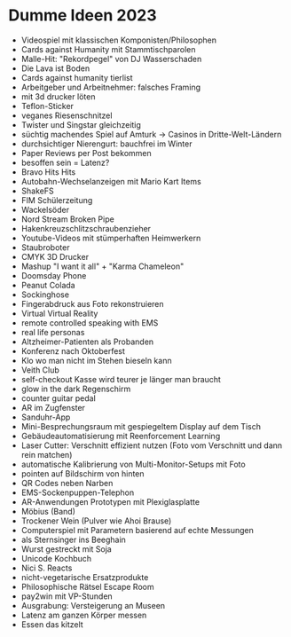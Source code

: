 # Dumme Ideen 2023

 * Videospiel mit klassischen Komponisten/Philosophen
 * Cards against Humanity mit Stammtischparolen
 * Malle-Hit: "Rekordpegel" von DJ Wasserschaden
 * Die Lava ist Boden
 * Cards against humanity tierlist
 * Arbeitgeber und Arbeitnehmer: falsches Framing
 * mit 3d drucker löten
 * Teflon-Sticker
 * veganes Riesenschnitzel
 * Twister und Singstar gleichzeitig
 * süchtig machendes Spiel auf Amturk -> Casinos in Dritte-Welt-Ländern
 * durchsichtiger Nierengurt: bauchfrei im Winter
 * Paper Reviews per Post bekommen
 * besoffen sein = Latenz?
 * Bravo Hits Hits
 * Autobahn-Wechselanzeigen mit Mario Kart Items
 * ShakeFS
 * FIM Schülerzeitung
 * Wackelsöder
 * Nord Stream Broken Pipe
 * Hakenkreuzschlitzschraubenzieher
 * Youtube-Videos mit stümperhaften Heimwerkern
 * Staubroboter
 * CMYK 3D Drucker
 * Mashup "I want it all" + "Karma Chameleon"
 * Doomsday Phone
 * Peanut Colada
 * Sockinghose
 * Fingerabdruck aus Foto rekonstruieren
 * Virtual Virtual Reality
 * remote controlled speaking with EMS
 * real life personas
 * Altzheimer-Patienten als Probanden
 * Konferenz nach Oktoberfest
 * Klo wo man nicht im Stehen bieseln kann
 * Veith Club
 * self-checkout Kasse wird teurer je länger man braucht
 * glow in the dark Regenschirm
 * counter guitar pedal
 * AR im Zugfenster
 * Sanduhr-App
 * Mini-Besprechungsraum mit gespiegeltem Display auf dem Tisch
 * Gebäudeautomatisierung mit Reenforcement Learning
 * Laser Cutter: Verschnitt effizient nutzen (Foto vom Verschnitt und dann rein matchen)
 * automatische Kalibrierung von Multi-Monitor-Setups mit Foto
 * pointen auf Bildschirm von hinten
 * QR Codes neben Narben
 * EMS-Sockenpuppen-Telephon
 * AR-Anwendungen Prototypen mit Plexiglasplatte
 * Möbius (Band)
 * Trockener Wein (Pulver wie Ahoi Brause)
 * Computerspiel mit Parametern basierend auf echte Messungen
 * als Sternsinger ins Beeghain
 * Wurst gestreckt mit Soja
 * Unicode Kochbuch
 * Nici S. Reacts
 * nicht-vegetarische Ersatzprodukte
 * Philosophische Rätsel Escape Room
 * pay2win mit VP-Stunden
 * Ausgrabung: Versteigerung an Museen
 * Latenz am ganzen Körper messen
 * Essen das kitzelt
